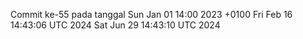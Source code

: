 Commit ke-55 pada tanggal Sun Jan 01 14:00 2023 +0100
Fri Feb 16 14:43:06 UTC 2024
Sat Jun 29 14:43:10 UTC 2024
